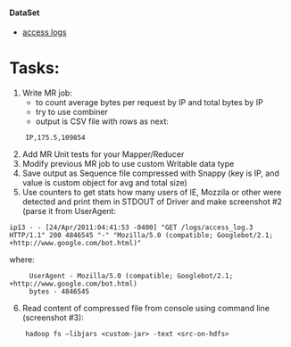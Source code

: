#### DataSet
- [access logs](dataset/access_logs.rar) 

# Tasks:

1. Write MR job:
    - to count average bytes per request by IP and total bytes by IP
    - try to use combiner
    - output is CSV file with rows as next:
```
    IP,175.5,109854
```       
2. Add MR Unit tests for your Mapper/Reducer
3. Modify previous MR job to use custom Writable data type
4. Save output as Sequence file compressed with Snappy (key is IP, and value is custom object for avg and total size)
5. Use counters to get stats how many users of IE, Mozzila or other were detected and print them in STDOUT of Driver and make screenshot #2
 (parse it from UserAgent: 
```
ip13 - - [24/Apr/2011:04:41:53 -0400] "GET /logs/access_log.3 HTTP/1.1" 200 4846545 "-" "Mozilla/5.0 (compatible; Googlebot/2.1; +http://www.google.com/bot.html)" 
```
where:
```    
     UserAgent - Mozilla/5.0 (compatible; Googlebot/2.1; +http://www.google.com/bot.html)
     bytes - 4846545
```
6. Read content of compressed file from console using command line (screenshot #3):
```
    hadoop fs –libjars <custom-jar> -text <src-on-hdfs> 
```